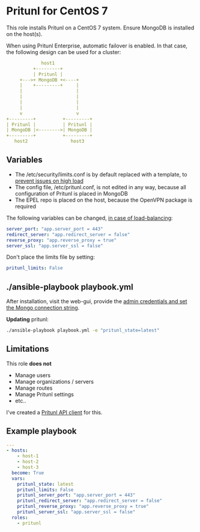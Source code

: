 # Pritunl for CentOS 7

This role installs Pritunl on a CentOS 7 system.
Ensure MongoDB is installed on the host(s).

When using Pritunl Enterprise, automatic failover is enabled.
In that case, the following design can be used for a cluster:

```yaml
             host1
          +---------+
          | Pritunl |
     +--->+ MongoDB +<----+
     |    +---------+     |
     |                    |
     |                    |
     |                    |
     |                    |
     v                    v
+---------+          +---------+
| Pritunl |          | Pritunl |
| MongoDB |<-------->| MongoDB |
+---------+          +---------+
   host2                host3
```


Variables
---------

 * The /etc/security/limits.conf is by default replaced with a template, to [prevent issues on high load](https://docs.pritunl.com/docs/configuration-5)
 * The config file, /etc/pritunl.conf, is not edited in any way, because all configuration of Pritunl is placed in MongoDB
 * The EPEL repo is placed on the host, because the OpenVPN package is required

The following variables can be changed, [in case of load-balancing](https://docs.pritunl.com/docs/load-balancing):

```yaml
server_port: "app.server_port = 443"
redirect_server: "app.redirect_server = false"
reverse_proxy: "app.reverse_proxy = true"
server_ssl: "app.server_ssl = false"
```

Don't place the limits file by setting:
```yaml
pritunl_limits: False
```

./ansible-playbook playbook.yml
------------------

After installation, visit the web-gui, provide the [admin credentials and set the Mongo connection string](https://docs.pritunl.com/docs/configuration-5).


**Updating** pritunl:


```bash
./ansible-playbook playbook.yml -e "pritunl_state=latest"
```

Limitations
-----------

This role **does not**

  * Manage users
  * Manage organizations / servers
  * Manage routes
  * Manage Pritunl settings
  * etc..

I've created a [Pritunl API client](https://github.com/csuka/pritunl-api-client) for this.

Example playbook
----------------

```yaml
---
- hosts:
    - host-1
    - host-2
    - host-3
  become: True
  vars:
    pritunl_state: latest
    pritunl_limits: False
    pritunl_server_port: "app.server_port = 443"
    pritunl_redirect_server: "app.redirect_server = false"
    pritunl_reverse_proxy: "app.reverse_proxy = true"
    pritunl_server_ssl: "app.server_ssl = false"
  roles:
    - pritunl
```
